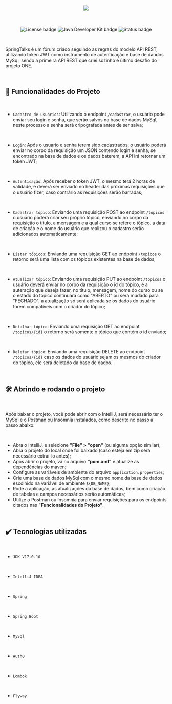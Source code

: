 <h1 align="center"><img loading="lazy" src="https://github.com/Romano-g/forum/assets/143983377/30e91f1f-df97-470b-bba6-c5267cc22ae7"></h1>
<br>
<p align="center">
  <img loading="lazy" alt="License badge" src="https://img.shields.io/badge/LICENSE-MIT-darkgreen">
  <img loading="lazy" alt="Java Developer Kit badge" src="https://img.shields.io/badge/JDK-V17.0.10-%23eb8302">
  <img loading="lazy" alt="Status badge" src="https://img.shields.io/badge/STATUS-FINALIZADO-9400D3">
</p>
<br>
<p>SpringTalks é um fórum criado seguindo as regras do modelo API REST, utilizando token JWT como instrumento de autenticação e base de dandos MySql, sendo a primeira API REST que criei sozinho e último desafio do projeto ONE.</p>

<br>
<h2>🔨 Funcionalidades do Projeto</h2>
<br>

- `Cadastro de usuários`: Utilizando o endpoint `/cadastrar`, o usuário pode enviar seu login e senha, que serão salvos na base de dados MySql, neste processo a senha será cripografada antes de ser salva;
<br>

- `Login`: Após o usuario e senha terem sido cadastrados, o usuário poderá enviar no corpo da requisição um JSON contendo login e senha, se encontrado na base de dados e os dados baterem, a API irá retornar um token JWT;
<br>

- `Autenticação`: Após receber o token JWT, o mesmo terá 2 horas de validade, e deverá ser enviado no header das próximas requisições que o usuário fizer, caso contrário as requisições serão barradas;
<br>

- `Cadastrar tópico`: Enviando uma requisição POST ao endpoint `/topicos` o usuário poderá criar seu próprio tópico, enviando no corpo da requisição o título, a mensagem e a qual curso se refere o tópico, a data de criação e o nome do usuário que realizou o cadastro serão adicionados automaticamente;
<br>

- `Listar tópicos`: Enviando uma requisição GET ao endpoint `/topicos` o retorno será uma lista com os tópicos existentes na base de dados;
<br>

- `Atualizar tópico`: Enviando uma requisição PUT ao endpoint `/topicos` o usuário deverá enviar no corpo da requisição o id do tópico, e a auteração que deseja fazer, no título, mensagem, nome do curso ou se o estado do tópico continuará como "ABERTO" ou será mudado para "FECHADO", a atualização só será aplicada se os dados do usuário forem compatíveis com o criador do tópico;
<br>

- `Detalhar tópico`: Enviando uma requisição GET ao endpoint `/topicos/{id}` o retorno será somente o tópico que contém o id enviado;
<br>

- `Deletar tópico`: Enviando uma requisição DELETE ao endpoint `/topicos/{id}` caso os dados do usuário sejam os mesmos do criador do tópico, ele será deletado da base de dados.
<br>

<h2>🛠️ Abrindo e rodando o projeto</h2>
<br>

<p>Após baixar o projeto, você pode abrir com o IntelliJ, será necessário ter o MySql e o Postman ou Insomnia instalados, como descrito no passo a passo abaixo:</p>
<br>

- Abra o IntelliJ, e selecione <b>"File" > "open"</b> (ou alguma opção similar);
- Abra o projeto do local onde foi baixado (caso esteja em zip será necessário extraí-lo antes);
- Após abrir o projeto, vá no arquivo <b>"pom.xml"</b> e atualize as dependências do maven;
- Configure as variáveis de ambiente do arquivo `application.properties`;
- Crie uma base de dados MySql com o mesmo nome da base de dados escolhido na variável de ambiente `${DB_NAME}`;
- Rode a aplicação, as atualizações da base de dados, bem como criação de tabelas e campos necessários serão automáticas;
- Utilize o Postman ou Insomnia para enviar requisições para os endpoints citados nas <b>"Funcionalidades do Projeto"</b>.
<br>

<h2>✔️ Tecnologias utilizadas</h2>
<br>

- `JDK V17.0.10`
<br>
  
- `IntelliJ IDEA`
<br>
  
- `Spring`
<br>

- `Spring Boot`
<br>

- `MySql`
<br>

- `Auth0`
<br>

- `Lombok`
<br>

- `Flyway`
